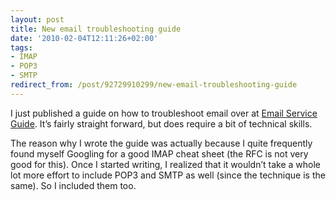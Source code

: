 ```yaml
---
layout: post
title: New email troubleshooting guide
date: '2010-02-04T12:11:26+02:00'
tags:
- IMAP
- POP3
- SMTP
redirect_from: /post/92729910299/new-email-troubleshooting-guide
---
```

I just published a guide on how to troubleshoot email over at [Email Service Guide](http://www.emailserviceguide.com/email-troubleshooting-guide/). It’s fairly straight forward, but does require a bit of technical skills.

The reason why I wrote the guide was actually because I quite frequently found myself Googling for a good IMAP cheat sheet (the RFC is not very good for this). Once I started writing, I realized that it wouldn’t take a whole lot more effort to include POP3 and SMTP as well (since the technique is the same). So I included them too.
